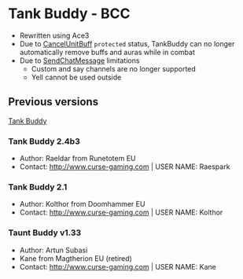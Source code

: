 # Tank Buddy - BCC

- Rewritten using Ace3
- Due to [CancelUnitBuff](https://wowpedia.fandom.com/wiki/API_CancelUnitBuff) `protected` status, TankBuddy can no longer automatically remove buffs and auras while in combat
- Due to [SendChatMessage](https://wowpedia.fandom.com/wiki/API_SendChatMessage) limitations
  - Custom and say channels are no longer supported
  - Yell cannot be used outside

## Previous versions

[Tank Buddy](https://www.curseforge.com/wow/addons/tank-buddy)

### Tank Buddy 2.4b3

- Author: Raeldar from Runetotem EU
- Contact: <http://www.curse-gaming.com> | USER NAME: Raespark

### Tank Buddy 2.1

- Author: Kolthor from Doomhammer EU
- Contact: <http://www.curse-gaming.com> | USER NAME: Kolthor

### Taunt Buddy v1.33

- Author: Artun Subasi
- Kane from Magtherion EU (retired)
- Contact: <http://www.curse-gaming.com> | USER NAME: Kane
